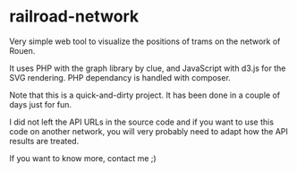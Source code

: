 railroad-network
================

Very simple web tool to visualize the positions of trams on the network of Rouen.

It uses PHP with the graph library by clue, and JavaScript with d3.js for the SVG rendering.
PHP dependancy is handled with composer.

Note that this is a quick-and-dirty project. It has been done in a couple of days
just for fun.

I did not left the API URLs in the source code and if you want to use this
code on another network, you will very probably need to adapt how the API results are treated.

If you want to know more, contact me ;)
